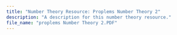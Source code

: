 ```yaml
---
title: "Number Theory Resource: Proplems Number Theory 2"
description: "A description for this number theory resource."
file_name: "proplems Number Theory 2.PDF"
---
```

